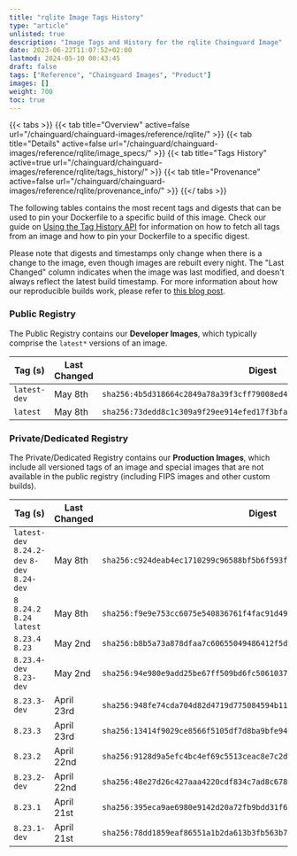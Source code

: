 ```yaml
---
title: "rqlite Image Tags History"
type: "article"
unlisted: true
description: "Image Tags and History for the rqlite Chainguard Image"
date: 2023-06-22T11:07:52+02:00
lastmod: 2024-05-10 00:43:45
draft: false
tags: ["Reference", "Chainguard Images", "Product"]
images: []
weight: 700
toc: true
---
```


{{< tabs >}}
{{< tab title="Overview" active=false url="/chainguard/chainguard-images/reference/rqlite/" >}}
{{< tab title="Details" active=false url="/chainguard/chainguard-images/reference/rqlite/image_specs/" >}}
{{< tab title="Tags History" active=true url="/chainguard/chainguard-images/reference/rqlite/tags_history/" >}}
{{< tab title="Provenance" active=false url="/chainguard/chainguard-images/reference/rqlite/provenance_info/" >}}
{{</ tabs >}}

The following tables contains the most recent tags and digests that can be used to pin your Dockerfile to a specific build of this image. Check our guide on [Using the Tag History API](/chainguard/chainguard-images/using-the-tag-history-api/) for information on how to fetch all tags from an image and how to pin your Dockerfile to a specific digest.

Please note that digests and timestamps only change when there is a change to the image, even though images are rebuilt every night. The "Last Changed" column indicates when the image was last modified, and doesn't always reflect the latest build timestamp. For more information about how our reproducible builds work, please refer to [this blog post](https://www.chainguard.dev/unchained/reproducing-chainguards-reproducible-image-builds).

### Public Registry
The Public Registry contains our **Developer Images**, which typically comprise the `latest*` versions of an image.

| Tag (s)       | Last Changed | Digest                                                                    |
|---------------|--------------|---------------------------------------------------------------------------|
|  `latest-dev` | May 8th      | `sha256:4b5d318664c2849a78a39f3cff79008ed45b0f238e1fbff331f2b3f5472b1e2e` |
|  `latest`     | May 8th      | `sha256:73dedd8c1c309a9f29ee914efed17f3bfa1ff7309a5d4d71fb224e9bb2d000fb` |


### Private/Dedicated Registry
The Private/Dedicated Registry contains our **Production Images**, which include all versioned tags of an image and special images that are not available in the public registry (including FIPS images and other custom builds).

| Tag (s)                                       | Last Changed | Digest                                                                    |
|-----------------------------------------------|--------------|---------------------------------------------------------------------------|
|  `latest-dev` `8.24.2-dev` `8-dev` `8.24-dev` | May 8th      | `sha256:c924deab4ec1710299c96588bf5b6f593f74f947dd1cfe6ab9e3edf84d69d6f7` |
|  `8` `8.24.2` `8.24` `latest`                 | May 8th      | `sha256:f9e9e753cc6075e540836761f4fac91d49374b4ae6694872b0b5c53829b6aee2` |
|  `8.23.4` `8.23`                              | May 2nd      | `sha256:b8b5a73a878dfaa7c60655049486412f5df4b2d96cfa17bd69659e5b0b6f7b7d` |
|  `8.23.4-dev` `8.23-dev`                      | May 2nd      | `sha256:94e980e9add25be67ff509bd6fc5061037134ef5fc5a09987ea4bd8c513bdec3` |
|  `8.23.3-dev`                                 | April 23rd   | `sha256:948fe74cda704d82d4719d775084594b11290b3868a8899b262601f5be9e43d1` |
|  `8.23.3`                                     | April 23rd   | `sha256:13414f9029ce8566f5105df7d8ba9bfe94305e46dfa41db17d8fd92c573c2897` |
|  `8.23.2`                                     | April 22nd   | `sha256:9128d9a5efc4bc4ef69c5513ceac8e7c2ddeaf786d4b00083bcdf39a312457a5` |
|  `8.23.2-dev`                                 | April 22nd   | `sha256:48e27d26c427aaa4220cdf834c7ad8c6782541187065fee08e5effb8fb845214` |
|  `8.23.1`                                     | April 21st   | `sha256:395eca9ae6980e9142d20a72fb9bdd31f62e65c9240d3db1d1f78d68087bfdf2` |
|  `8.23.1-dev`                                 | April 21st   | `sha256:78dd1859eaf86551a1b2da613b3fb563b700ebab91c04aded2542351281db861` |

